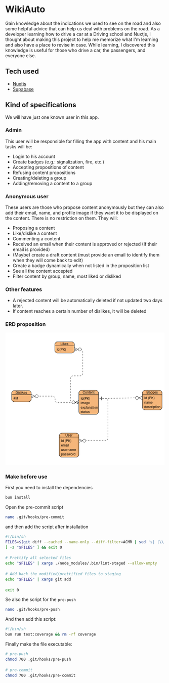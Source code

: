 # WikiAuto

Gain knowledge about the indications we used to see on the road and also some helpful advice that can help us deal with problems on the road. As a developer learning how to drive a car at a Driving school and Nuxtjs, I thought about making this project to help me memorize what I'm learning and also have a place to revise in case. While learning, I discovered this knowledge is useful for those who drive a car, the passengers, and everyone else.

## Tech used

- [Nuxtjs](https://nuxt.com/)
- [Supabase](https://supabase.com/docs)

## Kind of specifications

We will have just one known user in this app.

### Admin

This user will be responsible for filling the app with content and his main tasks will be:

- Login to his account
- Create badges (e.g.: signalization, fire, etc.)
- Accepting propositions of content
- Refusing content propositions
- Creating/deleting a group
- Adding/removing a content to a group

### Anonymous user

These users are those who propose content anonymously but they can also add their email, name, and profile image if they want it to be displayed on the content. There is no restriction on them. They will:

- Proposing a content
- Like/dislike a content
- Commenting a content
- Received an email when their content is approved or rejected (If their email is provided)
- (Maybe) create a draft content (must provide an email to identify them when they will come back to edit)
- Create a badge dynamically when not listed in the proposition list
- See all the content accepted
- Filter content by group, name, most liked or disliked

### Other features

- A rejected content will be automatically deleted if not updated two days later.
- If content reaches a certain number of dislikes, it will be deleted

### ERD proposition

<img src="./public/erd-diagram.png" alt="ERD diagram" />

### Make before use

First you need to install the dependencies

```bash
bun install
```

Open the pre-commit script

```bash
nano .git/hooks/pre-commit
```

and then add the script after installation

```bash
#!/bin/sh
FILES=$(git diff --cached --name-only --diff-filter=ACMR | sed 's| |\\ |g')
[ -z "$FILES" ] && exit 0

# Prettify all selected files
echo "$FILES" | xargs ./node_modules/.bin/lint-staged --allow-empty

# Add back the modified/prettified files to staging
echo "$FILES" | xargs git add

exit 0
```

Se also the script for the `pre-push`

```bash
nano .git/hooks/pre-push
```

And then add this script:

```bash
#!/bin/sh
bun run test:coverage && rm -rf coverage
```

Finally make the file executable:

```bash
# pre-push
chmod 700 .git/hooks/pre-push

# pre-commit
chmod 700 .git/hooks/pre-commit
```
